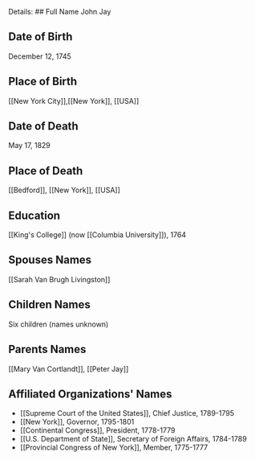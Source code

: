 Details: ## Full Name
John Jay

## Date of Birth
December 12, 1745

## Place of Birth
[[New York City]],[[New York]], [[USA]]

## Date of Death
May 17, 1829

## Place of Death
[[Bedford]], [[New York]], [[USA]]

## Education
[[King's College]] (now [[Columbia University]]), 1764

## Spouses Names
[[Sarah Van Brugh Livingston]]

## Children Names
Six children (names unknown)

## Parents Names
[[Mary Van Cortlandt]], [[Peter Jay]]

## Affiliated Organizations' Names
- [[Supreme Court of the United States]], Chief Justice, 1789-1795
- [[New York]], Governor, 1795-1801
- [[Continental Congress]], President, 1778-1779
- [[U.S. Department of State]], Secretary of Foreign Affairs, 1784-1789
- [[Provincial Congress of New York]], Member, 1775-1777
